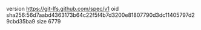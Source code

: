 version https://git-lfs.github.com/spec/v1
oid sha256:56d7aabd4363173b64c22f5f4b7d3200e81807790d3dc11405797d29cbd35ba9
size 6779
